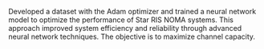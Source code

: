 Developed a dataset with the Adam optimizer and trained a neural network model to optimize the performance of Star RIS NOMA systems. This approach improved system efficiency and reliability through advanced neural network techniques.
The objective is to maximize channel capacity.
